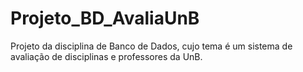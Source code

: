# Projeto_BD_AvaliaUnB
Projeto da disciplina de Banco de Dados, cujo tema é um sistema de avaliação de disciplinas e professores da UnB.
